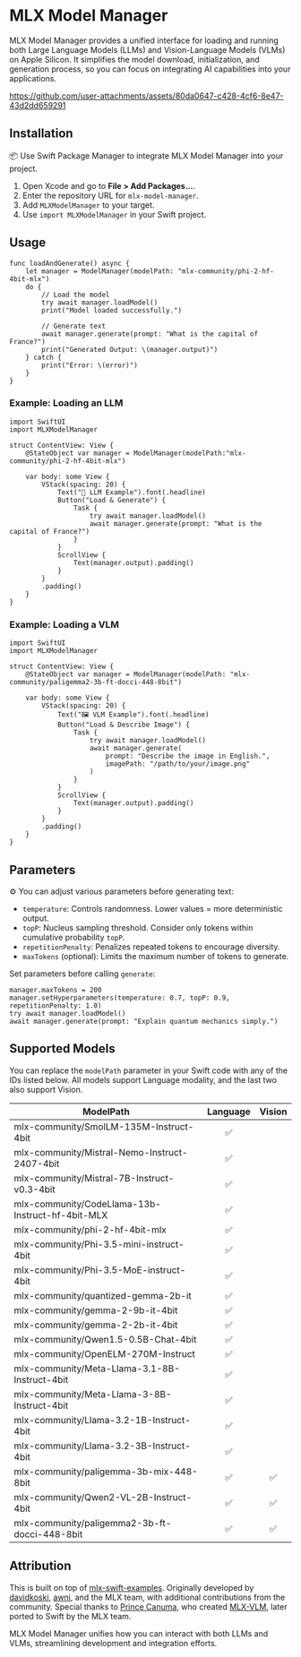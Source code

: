 # MLX Model Manager

MLX Model Manager provides a unified interface for loading and running both Large Language Models (LLMs) and Vision-Language Models (VLMs) on Apple Silicon. It simplifies the model download, initialization, and generation process, so you can focus on integrating AI capabilities into your applications.


https://github.com/user-attachments/assets/80da0647-c428-4cf6-8e47-43d2dd659291


## Installation

📦 Use Swift Package Manager to integrate MLX Model Manager into your project.

1. Open Xcode and go to **File > Add Packages...**.
2. Enter the repository URL for `mlx-model-manager`.
3. Add `MLXModelManager` to your target.
4. Use `import MLXModelManager` in your Swift project.

## Usage

```
func loadAndGenerate() async {
    let manager = ModelManager(modelPath: "mlx-community/phi-2-hf-4bit-mlx")
    do {
        // Load the model
        try await manager.loadModel()
        print("Model loaded successfully.")
        
        // Generate text
        await manager.generate(prompt: "What is the capital of France?")
        print("Generated Output: \(manager.output)")
    } catch {
        print("Error: \(error)")
    }
}
```


### Example: Loading an LLM

```
import SwiftUI
import MLXModelManager

struct ContentView: View {
    @StateObject var manager = ModelManager(modelPath:"mlx-community/phi-2-hf-4bit-mlx")

    var body: some View {
        VStack(spacing: 20) {
            Text("🤖 LLM Example").font(.headline)
            Button("Load & Generate") {
                Task {
                    try await manager.loadModel()
                    await manager.generate(prompt: "What is the capital of France?")
                }
            }
            ScrollView {
                Text(manager.output).padding()
            }
        }
        .padding()
    }
}
```

### Example: Loading a VLM

```
import SwiftUI
import MLXModelManager

struct ContentView: View {
    @StateObject var manager = ModelManager(modelPath: "mlx-community/paligemma2-3b-ft-docci-448-8bit")

    var body: some View {
        VStack(spacing: 20) {
            Text("🖼️ VLM Example").font(.headline)
            Button("Load & Describe Image") {
                Task {
                    try await manager.loadModel()
                    await manager.generate(
                        prompt: "Describe the image in English.",
                        imagePath: "/path/to/your/image.png"
                    )
                }
            }
            ScrollView {
                Text(manager.output).padding()
            }
        }
        .padding()
    }
}
```

## Parameters

⚙️ You can adjust various parameters before generating text:

-  `temperature`: Controls randomness. Lower values = more deterministic output.
-  `topP`: Nucleus sampling threshold. Consider only tokens within cumulative probability `topP`.
-  `repetitionPenalty`: Penalizes repeated tokens to encourage diversity.
-  `maxTokens` (optional): Limits the maximum number of tokens to generate.

Set parameters before calling `generate`:

```
manager.maxTokens = 200
manager.setHyperparameters(temperature: 0.7, topP: 0.9, repetitionPenalty: 1.0)
try await manager.loadModel()
await manager.generate(prompt: "Explain quantum mechanics simply.")
```

## Supported Models

You can replace the `modelPath` parameter in your Swift code with any of the IDs listed below. All models support Language modality, and the last two also support Vision.

| ModelPath                                      | Language | Vision |
|------------------------------------------------|:--------:|:------:|
| mlx-community/SmolLM-135M-Instruct-4bit       | ✅       |        |
| mlx-community/Mistral-Nemo-Instruct-2407-4bit | ✅       |        |
| mlx-community/Mistral-7B-Instruct-v0.3-4bit   | ✅       |        |
| mlx-community/CodeLlama-13b-Instruct-hf-4bit-MLX | ✅    |        |
| mlx-community/phi-2-hf-4bit-mlx               | ✅       |        |
| mlx-community/Phi-3.5-mini-instruct-4bit      | ✅       |        |
| mlx-community/Phi-3.5-MoE-instruct-4bit       | ✅       |        |
| mlx-community/quantized-gemma-2b-it           | ✅       |        |
| mlx-community/gemma-2-9b-it-4bit              | ✅       |        |
| mlx-community/gemma-2-2b-it-4bit              | ✅       |        |
| mlx-community/Qwen1.5-0.5B-Chat-4bit          | ✅       |        |
| mlx-community/OpenELM-270M-Instruct           | ✅       |        |
| mlx-community/Meta-Llama-3.1-8B-Instruct-4bit | ✅       |        |
| mlx-community/Meta-Llama-3-8B-Instruct-4bit   | ✅       |        |
| mlx-community/Llama-3.2-1B-Instruct-4bit      | ✅       |        |
| mlx-community/Llama-3.2-3B-Instruct-4bit      | ✅       |        |
| mlx-community/paligemma-3b-mix-448-8bit       | ✅       | ✅     |
| mlx-community/Qwen2-VL-2B-Instruct-4bit       | ✅       | ✅     |
| mlx-community/paligemma2-3b-ft-docci-448-8bit | ✅       | ✅     |

## Attribution

This is built on top of [mlx-swift-examples](https://github.com/ml-explore/mlx-swift-examples). Originally developed by [davidkoski](https://github.com/davidkoski), [awni](https://github.com/awni), and the MLX team, with additional contributions from the community. Special thanks to [Prince Canuma](https://github.com/Blaizzy), who created [MLX-VLM](https://github.com/Blaizzy/mlx-vlm), later ported to Swift by the MLX team.

MLX Model Manager unifies how you can interact with both LLMs and VLMs, streamlining development and integration efforts.

